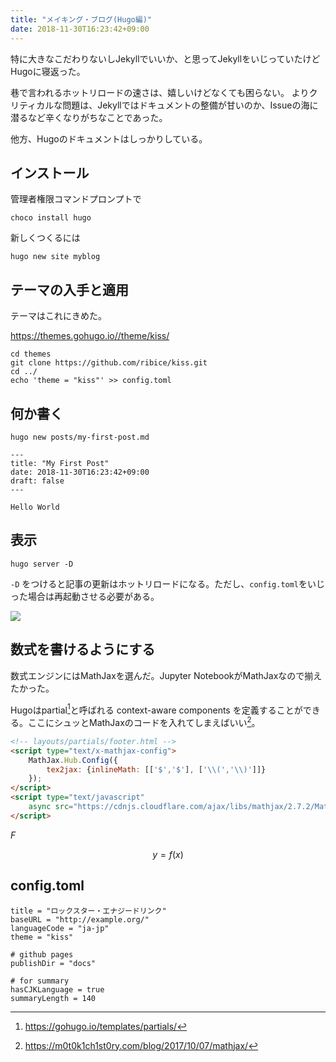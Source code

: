 ```yaml
---
title: "メイキング・ブログ(Hugo編)"
date: 2018-11-30T16:23:42+09:00
---
```


特に大きなこだわりないしJekyllでいいか、と思ってJekyllをいじっていたけどHugoに寝返った。

巷で言われるホットリロードの速さは、嬉しいけどなくても困らない。
よりクリティカルな問題は、Jekyllではドキュメントの整備が甘いのか、Issueの海に潜るなど辛くなりがちなことであった。

他方、Hugoのドキュメントはしっかりしている。


## インストール

管理者権限コマンドプロンプトで

```
choco install hugo
```

新しくつくるには

```
hugo new site myblog
```

## テーマの入手と適用

テーマはこれにきめた。

https://themes.gohugo.io//theme/kiss/

```
cd themes
git clone https://github.com/ribice/kiss.git
cd ../
echo 'theme = "kiss"' >> config.toml
```

## 何か書く

```
hugo new posts/my-first-post.md
```

```
---
title: "My First Post"
date: 2018-11-30T16:23:42+09:00
draft: false
---

Hello World
```

## 表示

```
hugo server -D
```

`-D` をつけると記事の更新はホットリロードになる。ただし、`config.toml`をいじった場合は再起動させる必要がある。

![](https://i.imgur.com/fqOrgQ1.png)

## 数式を書けるようにする

数式エンジンにはMathJaxを選んだ。Jupyter NotebookがMathJaxなので揃えたかった。

Hugoはpartial[^ref2]と呼ばれる context-aware components を定義することができる。ここにシュッとMathJaxのコードを入れてしまえばいい[^ref1]。

```html
<!-- layouts/partials/footer.html -->
<script type="text/x-mathjax-config">
    MathJax.Hub.Config({
        tex2jax: {inlineMath: [['$','$'], ['\\(','\\)']]}
    });
</script>
<script type="text/javascript" 
    async src="https://cdnjs.cloudflare.com/ajax/libs/mathjax/2.7.2/MathJax.js?config=TeX-MML-AM_CHTML">
</script>
```

$F$

$$
y = f(x)
$$

## config.toml

```
title = "ロックスター・エナジードリンク"
baseURL = "http://example.org/"
languageCode = "ja-jp"
theme = "kiss"

# github pages
publishDir = "docs"

# for summary
hasCJKLanguage = true
summaryLength = 140
```

[^ref1]: https://m0t0k1ch1st0ry.com/blog/2017/10/07/mathjax/
[^ref2]: https://gohugo.io/templates/partials/
